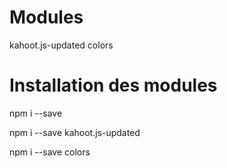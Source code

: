 # Modules


kahoot.js-updated
colors

# Installation des modules

npm i --save <module>


npm i --save kahoot.js-updated

npm i --save colors

